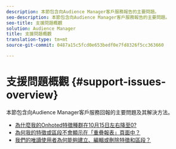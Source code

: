 ```yaml
---
description: 本節包含向Audience Manager客戶服務報告的主要問題。
seo-description: 本節包含向Audience Manager客戶服務報告的主要問題。
seo-title: 支援問題概觀
solution: Audience Manager
title: 支援問題概觀
translation-type: tm+mt
source-git-commit: 0487a15c5fcd0e653bedf0e7fd8326f5cc363660

---
```



# 支援問題概觀 {#support-issues-overview}

本節包含向Audience Manager客戶服務回報的主要問題及其解決方法。

* [為什麼我的Onhoted特徵種群在10月15日左右降至0?](why-did-my-onboarded-trait-populations-drop-to-0-around-october.md)
* [為何我的特徵或區段不會顯示在「重疊報表」頁面中？](why-do-my-traits-or-segments-not-show-up-in-the-overlap-reports.md)
* [我們的唯讀使用者為何能夠建立、編輯或刪除特徵和區段？](aam-read-only-users-create-delete-traits-segments.md)
